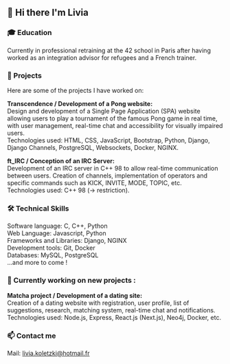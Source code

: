 ## 👋 Hi there I'm Livia 
  
### 🎓 Education
Currently in professional retraining at the 42 school in Paris after having worked as an integration advisor for refugees and a French trainer.

### 💼 Projects
Here are some of the projects I have worked on:

**Transcendence / Development of a Pong website:** \
Design and development of a Single Page Application (SPA) website allowing users to play a tournament of the famous Pong game in real time, with user management, real-time chat and accessibility for visually impaired users.\
Technologies used: HTML, CSS, JavaScript, Bootstrap, Python, Django, Django Channels, PostgreSQL, Websockets, Docker, NGINX.

**ft_IRC / Conception of an IRC Server:**\
Development of an IRC server in C++ 98 to allow real-time communication between users. Creation of channels, implementation of operators and specific commands such as KICK, INVITE, MODE, TOPIC, etc.\
Technologies used: C++ 98 (-> restriction).

### 🛠️ Technical Skills
Software language: C, C++, Python \
Web Language: Javascript, Python \
Frameworks and Libraries: Django, NGINX \
Development tools: Git, Docker \
Databases: MySQL, PostgreSQL \
...and more to come !

### 🌱 Currently working on new projects :
**Matcha project / Development of a dating site:**\
Creation of a dating website with registration, user profile, list of suggestions, research, matching system, real-time chat and notifications.\
Technologies used: Node.js, Express, React.js (Next.js), Neo4j, Docker, etc.

### 📫 Contact me
Mail: livia.koletzki@hotmail.fr
